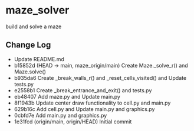 # maze_solver
build and solve a maze

## Change Log
- Update README.md
- b15852d (HEAD -> main, maze_origin/main) Create Maze._solve_r() and Maze.solve()
- b935da6 Create _break_walls_r() and _reset_cells_visited() and Update tests.py
- e2558b1 Create _break_entrance_and_exit() and tests.py
- eb48407 Add maze.py and Update main.py
- 8f1943b Update center draw functionality to cell.py and main.py
- 629b16c Add cell.py and Update main.py and graphics.py
- 0cbfd7e Add main.py and graphics.py
- 1e31fcd (origin/main, origin/HEAD) Initial commit

